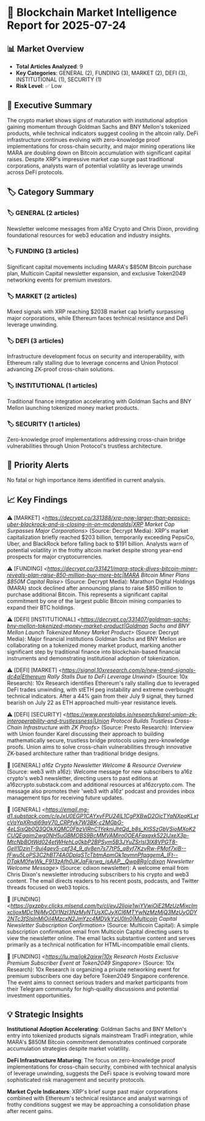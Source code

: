 # 🔗 Blockchain Market Intelligence Report for 2025-07-24

## 📊 Market Overview
- **Total Articles Analyzed**: 9
- **Key Categories**: GENERAL (2), FUNDING (3), MARKET (2), DEFI (3), INSTITUTIONAL (1), SECURITY (1)
- **Risk Level**: ✅ Low

## 🎯 Executive Summary
The crypto market shows signs of maturation with institutional adoption gaining momentum through Goldman Sachs and BNY Mellon's tokenized products, while technical indicators suggest cooling in the altcoin rally. DeFi infrastructure continues evolving with zero-knowledge proof implementations for cross-chain security, and major mining operations like MARA are doubling down on Bitcoin accumulation with significant capital raises. Despite XRP's impressive market cap surge past traditional corporations, analysts warn of potential volatility as leverage unwinds across DeFi protocols.

## 🏷️ Category Summary
### 🏷️ GENERAL (2 articles)
Newsletter welcome messages from a16z Crypto and Chris Dixon, providing foundational resources for web3 education and industry insights.

### 🏷️ FUNDING (3 articles)
Significant capital movements including MARA's $850M Bitcoin purchase plan, Multicoin Capital newsletter expansion, and exclusive Token2049 networking events for premium investors.

### 🏷️ MARKET (2 articles)
Mixed signals with XRP reaching $203B market cap briefly surpassing major corporations, while Ethereum faces technical resistance and DeFi leverage unwinding.

### 🏷️ DEFI (3 articles)
Infrastructure development focus on security and interoperability, with Ethereum rally stalling due to leverage concerns and Union Protocol advancing ZK-proof cross-chain solutions.

### 🏷️ INSTITUTIONAL (1 articles)
Traditional finance integration accelerating with Goldman Sachs and BNY Mellon launching tokenized money market products.

### 🏷️ SECURITY (1 articles)
Zero-knowledge proof implementations addressing cross-chain bridge vulnerabilities through Union Protocol's trustless architecture.

## 🚨 Priority Alerts
No fatal or high importance items identified in current analysis.

## 📈 Key Findings

⚠️ [MARKET] *<https://decrypt.co/331388/xrp-now-larger-than-pepsico-uber-blackrock-and-is-closing-in-on-mcdonalds|XRP Market Cap Surpasses Major Corporations>* (Source: Decrypt Media): XRP's market capitalization briefly reached $203 billion, temporarily exceeding PepsiCo, Uber, and BlackRock before falling back to $191 billion. Analysts warn of potential volatility in the frothy altcoin market despite strong year-end prospects for major cryptocurrencies.

⚠️ [FUNDING] *<https://decrypt.co/331421/mara-stock-dives-bitcoin-miner-reveals-plan-raise-850-million-buy-more-btc|MARA Bitcoin Miner Plans $850M Capital Raise>* (Source: Decrypt Media): Marathon Digital Holdings (MARA) stock declined after announcing plans to raise $850 million to purchase additional Bitcoin. This represents a significant capital commitment by one of the largest public Bitcoin mining companies to expand their BTC holdings.

⚠️ [DEFI] [INSTITUTIONAL] *<https://decrypt.co/331407/goldman-sachs-bny-mellon-tokenized-money-market-product|Goldman Sachs and BNY Mellon Launch Tokenized Money Market Product>* (Source: Decrypt Media): Major financial institutions Goldman Sachs and BNY Mellon are collaborating on a tokenized money market product, marking another significant step by traditional finance into blockchain-based financial instruments and demonstrating institutional adoption of tokenization.

⚠️ [DEFI] [MARKET] *<https://signal.10xresearch.com/p/new-trend-signals-dc4a|Ethereum Rally Stalls Due to DeFi Leverage Unwind>* (Source: 10x Research): 10x Research identifies Ethereum's rally stalling due to leveraged DeFi trades unwinding, with stETH peg instability and extreme overbought technical indicators. After a 44% gain from their July 9 signal, they turned bearish on July 22 as ETH approached multi-year resistance levels.

⚠️ [DEFI] [SECURITY] *<https://www.prestolabs.io/research/karel-union-zk-interoperability-and-trustlessness|Union Protocol Builds Trustless Cross-Chain Infrastructure with ZK Proofs>* (Source: Presto Research): Interview with Union founder Karel discussing their approach to building mathematically secure, trustless bridge protocols using zero-knowledge proofs. Union aims to solve cross-chain vulnerabilities through innovative ZK-based architecture rather than traditional bridge designs.

📄 [GENERAL] *a16z Crypto Newsletter Welcome & Resource Overview* (Source: web3 with a16z): Welcome message for new subscribers to a16z crypto's web3 newsletter, directing users to past editions at a16zcrypto.substack.com and additional resources at a16zcrypto.com. The message also promotes their 'web3 with a16z' podcast and provides inbox management tips for receiving future updates.

📄 [GENERAL] *<https://email.mg-d1.substack.com/c/eJxU0EGP1CAYxvFPU24lL1CgPXBwD2OicTYaNXpqKLxtcVqYpXRndj69qV70_CRPfvk7W3BK-c2MGbG-4eLSisQb0Q3QOkXQMC0FbzVIRnC1YeknjJhtQd_b8s_KtSSzGbVSioMXoK2CUQEgajm2wg0NH5uGBMOBS9BcMMVAMiro0OEAFqxqxk522lJxeX3p-MtcNbBOtWd024etWHehLq0kbP2BPSym5B3JYuZSrlsl3lX8VPGT8-GeIl1DzinT-9uj4qev5-cpf34_9_dv8en7s77tP5_q8yf7KzvRw-PMof7xiB--fFwu5LoPS3C2hBT74A0DplqSTcTbtmApmOk1pymnPfqqgemA_IFt--DTakM0fwWk_F913zAfh0JKJaFjkrwa_jsAAP__Qwp8Rg|cdixon Newsletter Welcome Message>* (Source: cdixon newsletter): A welcome email from Chris Dixon's newsletter introducing subscribers to his crypto and web3 content. The email directs readers to his recent posts, podcasts, and Twitter threads focused on web3 topics.

📄 [FUNDING] *<https://gxzpbv.clicks.mlsend.com/ty/cl/eyJ2Ijoie1wiYVwiOjE2MzUzMixcImxcIjoxMDc1NjMyODI1NzI3NzMyNTUsXCJyXCI6MTYwNzMzMjQ3MzUyODY2NTc3fSIsInMiOiI4MzcxN2JmYzc4MDVkYzU0In0|Multicoin Capital Newsletter Subscription Confirmation>* (Source: Multicoin Capital): A simple subscription confirmation email from Multicoin Capital directing users to view the newsletter online. The email lacks substantive content and serves primarily as a technical notification for HTML-incompatible email clients.

📄 [FUNDING] *<https://lu.ma/jok2gjxw|10x Research Hosts Exclusive Premium Subscriber Event at Token2049 Singapore>* (Source: 10x Research): 10x Research is organizing a private networking event for premium subscribers one day before Token2049 Singapore conference. The event aims to connect serious traders and market participants from their Telegram community for high-quality discussions and potential investment opportunities.

## 💡 Strategic Insights

**Institutional Adoption Accelerating**: Goldman Sachs and BNY Mellon's entry into tokenized products signals mainstream TradFi integration, while MARA's $850M Bitcoin commitment demonstrates continued corporate accumulation strategies despite market volatility.

**DeFi Infrastructure Maturing**: The focus on zero-knowledge proof implementations for cross-chain security, combined with technical analysis of leverage unwinding, suggests the DeFi space is evolving toward more sophisticated risk management and security protocols.

**Market Cycle Indicators**: XRP's brief surge past major corporations combined with Ethereum's technical resistance and analyst warnings of frothy conditions suggest we may be approaching a consolidation phase after recent gains.